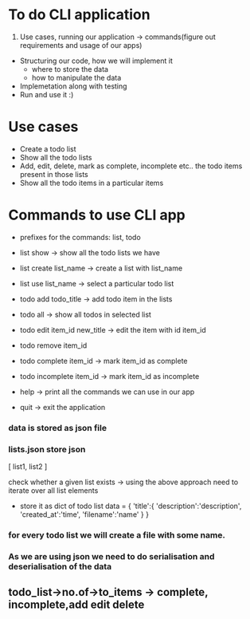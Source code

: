 # To do CLI application

1. Use cases, running our application -> commands(figure out requirements and usage of our apps)

- Structuring our code, how we will implement it
    - where to store the data
    - how to manipulate the data
- Implemetation along with testing
- Run and use it :)


# Use cases

- Create a todo list
- Show all the todo lists
- Add, edit, delete, mark as complete, incomplete etc.. the todo items present in those lists
- Show all the todo items in a particular items

# Commands to use CLI app

- prefixes for the commands: list, todo
- list show -> show all the todo lists we have
- list create list_name -> create a list with list_name
- list use list_name -> select a particular todo list

- todo add todo_title -> add todo item in the lists
- todo all -> show all todos in selected list
- todo edit item_id new_title -> edit the item with id item_id
- todo remove item_id
- todo complete item_id -> mark item_id as complete
- todo incomplete item_id -> mark item_id as incomplete

- help -> print all the commands we can use in our app
- quit -> exit the application


### data is stored as json file

### lists.json store json 

[
    list1,
    list2
]

check whether a given list exists
-> using the above approach need to iterate over all list elements

- store it as dict of todo list
data = {
        'title':{
            'description':'description',
            'created_at':'time',
            'filename':'name'
        }
    }

### for every todo list we will create a file with some name.

### As we are using json we need to do serialisation and deserialisation of the data

## todo_list->no.of->to_items -> complete, incomplete,add edit delete
